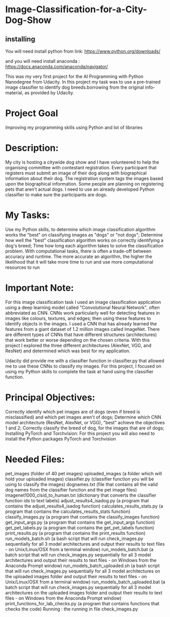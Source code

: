 # Image-Classification-for-a-City-Dog-Show
## installing
You will need install python from link: https://www.python.org/downloads/

and you will need install anaconda : https://docs.anaconda.com/anaconda/navigator/

This was my very first project for the AI Programming with Python Nanodegree from Udacity. In this project my task was to use a pre-trained image classifier to identify dog breeds.borrowing from the original info-material, as provided by Udacity.

# Project Goal
Improving my programming skills using Python and lot of libraries

# Description:
My city is hosting a citywide dog show and I have volunteered to help the organising committee with contestant registration. Every participant that registers must submit an image of their dog along with biographical information about their dog. The registration system tags the images based upon the biographical information. Some people are planning on registering pets that aren’t actual dogs. I need to use an already developed Python classifier to make sure the participants are dogs.

# My Tasks:
Use my Python skills, to determine which image classification algorithm works the "best" on classifying images as "dogs" or "not dogs"; Determine how well the "best" classification algorithm works on correctly identifying a dog's breed; Time how long each algorithm takes to solve the classification problem. With computational tasks, there is often a trade-off between accuracy and runtime. The more accurate an algorithm, the higher the likelihood that it will take more time to run and use more computational resources to run

# Important Note:
For this image classification task I used an image classification application using a deep learning model called "Convolutional Neural Network", often abbreviated as CNN. CNNs work particularly well for detecting features in images like colours, textures, and edges; then using these features to identify objects in the images. I used a CNN that has already learned the features from a giant dataset of 1.2 million images called ImageNet. There are different types of CNNs that have different structures (architectures) that work better or worse depending on the chosen criteria. With this project I explored the three different architectures (AlexNet, VGG, and ResNet) and determined which was best for my application.

Udacity did provide me with a classifier function in classifier.py that allowed me to use these CNNs to classify my images. For this project, I focused on using my Python skills to complete the task at hand using the classifier function.

# Principal Objectives:
Correctly identify which pet images are of dogs (even if breed is misclassified) and which pet images aren't of dogs;
Determine which CNN model architecture (ResNet, AlexNet, or VGG), "best" achieve the objectives 1 and 2;
Correctly classify the breed of dog, for the images that are of dogs;
Installing PyTorch and Torchvision:
For this project you will also need to install the Python packages PyTorch and Torchvision

# Needed Files:
pet_images (folder of 40 pet images)
uploaded_images (a folder which will hold your uploaded images)
classifier.py (classifier function you will be using to classify the images)
dognames.txt (file that contains all the valid dog names from the classifier function and the pet image files)
imagenet1000_clsid_to_human.txt (dictionary that converts the classifier function ids to text labels)
adjust_results4_isadog.py (a program that contains the adjust_results4_isadog function)
calculates_results_stats.py (a program that contains the calculates_results_stats function)
classify_images.py (a program that contains the classify_images function)
get_input_args.py (a program that contains the get_input_args function)
get_pet_labels.py (a program that contains the get_pet_labels function)
print_results.py (a program that contains the print_results function)
run_models_batch.sh (a bash script that will run check_images.py sequentially for all 3 model architectures and output their results to text files - on Unix/Linux/OSX from a terminal window)
run_models_batch.bat (a batch script that will run check_images.py sequentially for all 3 model architectures and output their results to text files - on Windows from the Anaconda Prompt window)
run_models_batch_uploaded.sh (a bash script that will run check_images.py sequentially for all 3 model architectures on the uploaded images folder and output their results to text files - on Unix/Linux/OSX from a terminal window)
run_models_batch_uploaded.bat (a batch script that will run check_images.py sequentially for all 3 model architectures on the uploaded images folder and output their results to text files - on Windows from the Anaconda Prompt window)
print_functions_for_lab_checks.py (a program that contains functions that checks the code)
Running :
the running in file check_images.py
